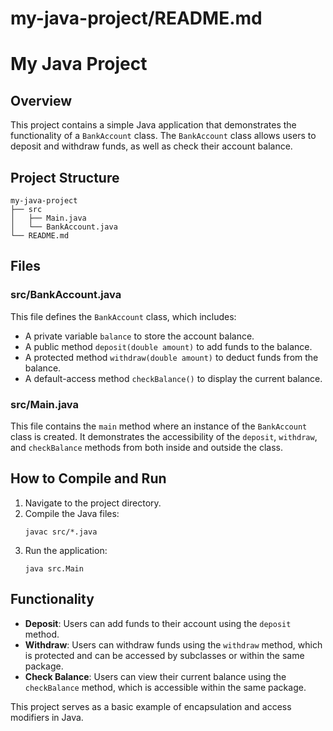 # my-java-project/README.md

# My Java Project

## Overview
This project contains a simple Java application that demonstrates the functionality of a `BankAccount` class. The `BankAccount` class allows users to deposit and withdraw funds, as well as check their account balance.

## Project Structure
```
my-java-project
├── src
│   ├── Main.java
│   └── BankAccount.java
└── README.md
```

## Files

### src/BankAccount.java
This file defines the `BankAccount` class, which includes:
- A private variable `balance` to store the account balance.
- A public method `deposit(double amount)` to add funds to the balance.
- A protected method `withdraw(double amount)` to deduct funds from the balance.
- A default-access method `checkBalance()` to display the current balance.

### src/Main.java
This file contains the `main` method where an instance of the `BankAccount` class is created. It demonstrates the accessibility of the `deposit`, `withdraw`, and `checkBalance` methods from both inside and outside the class.

## How to Compile and Run
1. Navigate to the project directory.
2. Compile the Java files:
   ```
   javac src/*.java
   ```
3. Run the application:
   ```
   java src.Main
   ```

## Functionality
- **Deposit**: Users can add funds to their account using the `deposit` method.
- **Withdraw**: Users can withdraw funds using the `withdraw` method, which is protected and can be accessed by subclasses or within the same package.
- **Check Balance**: Users can view their current balance using the `checkBalance` method, which is accessible within the same package. 

This project serves as a basic example of encapsulation and access modifiers in Java.